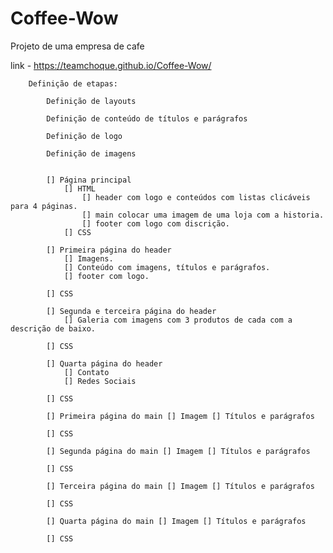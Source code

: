 # Coffee-Wow
Projeto de uma empresa de cafe

link - https://teamchoque.github.io/Coffee-Wow/

        Definição de etapas:
                    
            Definição de layouts
        
            Definição de conteúdo de títulos e parágrafos

            Definição de logo
        
            Definição de imagens
        
                 
            [] Página principal
                [] HTML
                    [] header com logo e conteúdos com listas clicáveis para 4 páginas.
                    [] main colocar uma imagem de uma loja com a historia.
                    [] footer com logo com discrição. 
                [] CSS
        
            [] Primeira página do header
                [] Imagens.
                [] Conteúdo com imagens, títulos e parágrafos.
                [] footer com logo.
        
            [] CSS
        
            [] Segunda e terceira página do header
                [] Galeria com imagens com 3 produtos de cada com a descrição de baixo.
        
            [] CSS
        
            [] Quarta página do header
                [] Contato
                [] Redes Sociais 
                       
            [] CSS
        
            [] Primeira página do main [] Imagem [] Títulos e parágrafos
        
            [] CSS
        
            [] Segunda página do main [] Imagem [] Títulos e parágrafos
        
            [] CSS
        
            [] Terceira página do main [] Imagem [] Títulos e parágrafos
        
            [] CSS
        
            [] Quarta página do main [] Imagem [] Títulos e parágrafos
        
            [] CSS
